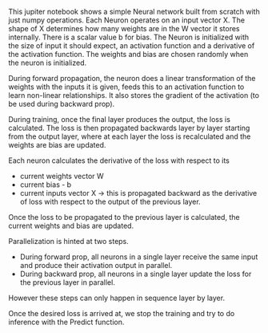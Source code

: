 This jupiter notebook shows a simple Neural network built from scratch with just numpy operations.
Each Neuron operates on an input vector X. The shape of X determines how many weights are in the W vector it stores internally. There is a scalar value b for bias.
The Neuron is initialized with the size of input it should expect, an activation function and a derivative of the activation function.
The weights and bias are chosen randomly when the neuron is initialized.

During forward propagation, the neuron does a linear transformation of the weights with the inputs it is given, feeds this to an activation function to learn non-linear relationships.
It also stores the gradient of the activation (to be used during backward prop).

During training, once the final layer produces the output, the loss is calculated. The loss is then propagated backwards layer by layer starting from the output layer, where at each layer
the loss is recalculated and the weights are bias are updated.

Each neuron calculates the derivative of the loss with respect to its 
*  current weights vector W
*  current bias - b
*  current inputs vector X -> this is propagated backward as the derivative of loss with respect to the output of the previous layer.

Once the loss to be propagated to the previous layer is calculated,  the current weights and bias are updated.

Parallelization is hinted at two steps. 
* During forward prop, all neurons in a single layer receive the same input and produce their activation output in parallel.
* During backward prop, all neurons in a single layer update the loss for the previous layer in parallel. 

However these steps can only happen in sequence layer by layer.

Once the desired loss is arrived at, we stop the training and try to do inference with the Predict function.
